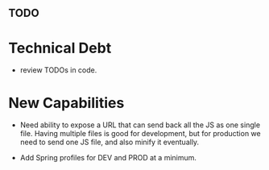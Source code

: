 ## TODO 

# Technical Debt

* review TODOs in code.

# New Capabilities

* Need ability to expose a URL that can send back all the JS as one single file. Having multiple files is good for development, but for production we need to send one JS file, and also minify it eventually.

* Add Spring profiles for DEV and PROD at a minimum.